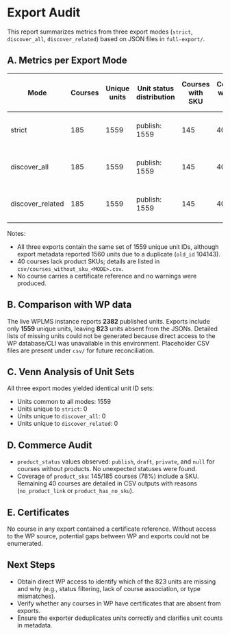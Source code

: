 # Export Audit

This report summarizes metrics from three export modes (`strict`, `discover_all`, `discover_related`) based on JSON files in `full-export/`.

## A. Metrics per Export Mode

| Mode | Courses | Unique units | Unit status distribution | Courses with SKU | Courses without SKU | Product status distribution | Courses with certificate ref | Warnings |
|---|---|---|---|---|---|---|---|---|
| strict | 185 | 1559 | publish: 1559 | 145 | 40 | publish:127, private:5, draft:13, none:40 | 0 | 0 |
| discover_all | 185 | 1559 | publish: 1559 | 145 | 40 | publish:127, private:5, draft:13, none:40 | 0 | 0 |
| discover_related | 185 | 1559 | publish: 1559 | 145 | 40 | publish:127, private:5, draft:13, none:40 | 0 | 0 |

Notes:
- All three exports contain the same set of 1559 unique unit IDs, although export metadata reported 1560 units due to a duplicate (`old_id` 104143).
- 40 courses lack product SKUs; details are listed in `csv/courses_without_sku_<MODE>.csv`.
- No course carries a certificate reference and no warnings were produced.

## B. Comparison with WP data

The live WPLMS instance reports **2382** published units. Exports include only **1559** unique units, leaving **823** units absent from the JSONs. Detailed lists of missing units could not be generated because direct access to the WP database/CLI was unavailable in this environment. Placeholder CSV files are present under `csv/` for future reconciliation.

## C. Venn Analysis of Unit Sets

All three export modes yielded identical unit ID sets:

- Units common to all modes: 1559
- Units unique to `strict`: 0
- Units unique to `discover_all`: 0
- Units unique to `discover_related`: 0

## D. Commerce Audit

- `product_status` values observed: `publish`, `draft`, `private`, and `null` for courses without products. No unexpected statuses were found.
- Coverage of `product_sku`: 145/185 courses (78%) include a SKU. Remaining 40 courses are detailed in CSV outputs with reasons (`no_product_link` or `product_has_no_sku`).

## E. Certificates

No course in any export contained a certificate reference. Without access to the WP source, potential gaps between WP and exports could not be enumerated.

## Next Steps

- Obtain direct WP access to identify which of the 823 units are missing and why (e.g., status filtering, lack of course association, or type mismatches).
- Verify whether any courses in WP have certificates that are absent from exports.
- Ensure the exporter deduplicates units correctly and clarifies unit counts in metadata.


